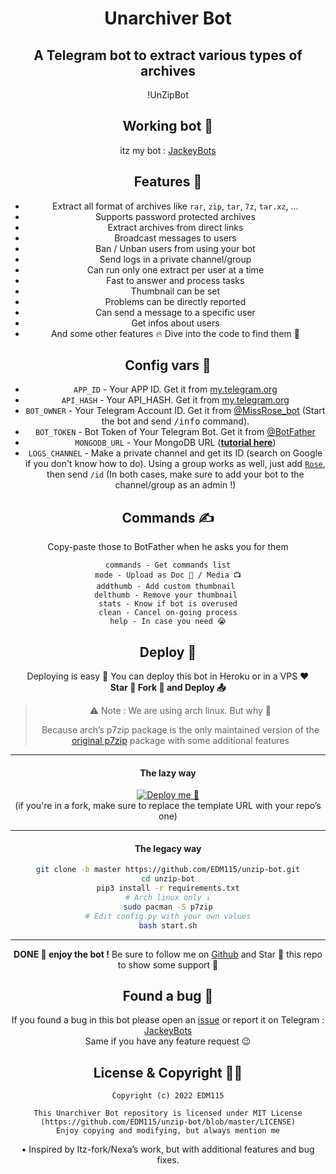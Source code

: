 <div align="center">
  
# Unarchiver Bot

## A Telegram bot to extract various types of archives

!UnZipBot

## Working bot 🥰
itz my bot : [JackeyBots](https://telegram.dog/jackeybots) 
  
## Features 👀
- Extract all format of archives like `rar`, `zip`, `tar`, `7z`, `tar.xz`, …
- Supports password protected archives
- Extract archives from direct links
- Broadcast messages to users
- Ban / Unban users from using your bot
- Send logs in a private channel/group
- Can run only one extract per user at a time
- Fast to answer and process tasks
- Thumbnail can be set
- Problems can be directly reported
- Can send a message to a specific user
- Get infos about users
- And some other features 🔥 Dive into the code to find them 🤭
  
  
## Config vars 📖
- `APP_ID` - Your APP ID. Get it from [my.telegram.org](my.telegram.org)
- `API_HASH` - Your API_HASH. Get it from [my.telegram.org](my.telegram.org)
- `BOT_OWNER` - Your Telegram Account ID. Get it from [@MissRose_bot](https://t.me/MissRose_bot) (Start the bot and send <samp>/info</samp> command).
- `BOT_TOKEN` - Bot Token of Your Telegram Bot. Get it from [@BotFather](https://t.me/BotFather)
- `MONGODB_URL` - Your MongoDB URL ([**tutorial here**](./CreateMongoDB.md))
- `LOGS_CHANNEL` - Make a private channel and get its ID (search on Google if you don't know how to do). Using a group works as well, just add [`Rose`](https://t.me/MissRose_bot?startgroup=startbot), then send `/id` (In both cases, make sure to add your bot to the channel/group as an admin !)

## Commands ✍️
Copy-paste those to BotFather when he asks you for them  
```
commands - Get commands list
mode - Upload as Doc 📄 / Media 📺
addthumb - Add custom thumbnail 
delthumb - Remove your thumbnail 
stats - Know if bot is overused
clean - Cancel on-going process
help - In case you need 😭
```  
  
## Deploy 🚧
Deploying is easy 🥰 You can deploy this bot in Heroku or in a VPS ♥️  
**Star 🌟 Fork 🍴 and Deploy 📤**

> ⚠️ Note :
> We are using arch linux. But why 🤔
> 
> Because arch’s p7zip package is the only maintained version of the [original p7zip](http://p7zip.sourceforge.net/) package with some additional features
---
#### The lazy way 
[![Deploy me 🥺](https://www.herokucdn.com/deploy/button.svg)](https://www.heroku.com/deploy?template=UnZipBot)  
(if you're in a fork, make sure to replace the template URL with your repo’s one)

---
#### The legacy way
```bash
git clone -b master https://github.com/EDM115/unzip-bot.git
cd unzip-bot
pip3 install -r requirements.txt
# Arch linux only ↓
sudo pacman -S p7zip
# Edit config.py with your own values
bash start.sh
```
---
**DONE 🥳 enjoy the bot !** Be sure to follow me on [Github](https://github.com/pyropriest) and Star 🌟 this repo to show some support 🥺
  
  
## Found a bug 🐞
If you found a bug in this bot please open an [issue](https://github.com/pyropriest/unzipbot/issues) or report it on Telegram : [JackeyBots](https://t.me/jackeybots)  
Same if you have any feature request 😉
  
## License & Copyright 👮‍♀️
```
Copyright (c) 2022 EDM115

This Unarchiver Bot repository is licensed under MIT License (https://github.com/EDM115/unzip-bot/blob/master/LICENSE)
Enjoy copying and modifying, but always mention me
```
• Inspired by Itz-fork/Nexa’s work, but with additional features and bug fixes.
